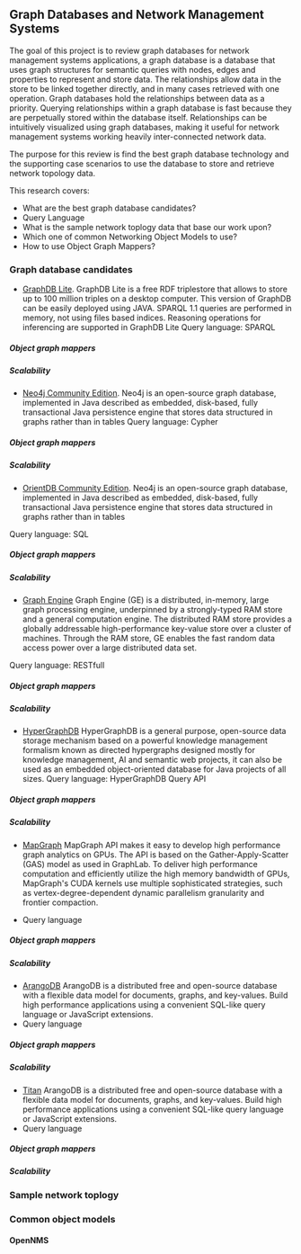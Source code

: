 ## Graph Databases and Network Management Systems

The goal of this project is to review graph databases for network management systems applications, a graph database is a database that uses graph structures for semantic queries with nodes, edges and properties to represent and store data. The relationships allow data in the store to be linked together directly, and in many cases retrieved with one operation. Graph databases hold the relationships between data as a priority. Querying relationships within a graph database is fast because they are perpetually stored within the database itself. Relationships can be intuitively visualized using graph databases, making it useful for network management systems working heavily inter-connected network data.

The purpose for this review is find the best graph database technology and the supporting case scenarios to use the database to store and retrieve network topology data.

This research covers:

- What are the best graph database candidates?
- Query Language 
- What is the sample network toplogy data that base our work upon?
- Which one of common Networking Object Models to use?
- How to use Object Graph Mappers?


### Graph database candidates
- [GraphDB Lite](http://graphdb.ontotext.com). GraphDB Lite is a free RDF triplestore that allows to store up to 100 million triples on a desktop
computer. This version of GraphDB can be easily deployed using JAVA. SPARQL 1.1 queries are performed in memory, not using files based indices. Reasoning operations for inferencing are supported in GraphDB Lite
Query language: SPARQL
##### Object graph mappers
##### Scalability

- [Neo4j Community Edition](https://neo4j.com). Neo4j is an open-source graph database, implemented in Java described as embedded, disk-based,
fully transactional Java persistence engine that stores data structured in graphs rather than in tables
Query language: Cypher
##### Object graph mappers
##### Scalability

- [OrientDB Community Edition](https://orientdb.com). 
Neo4j is an open-source graph database, implemented in Java described as embedded, disk-based,
fully transactional Java persistence engine that stores data structured in graphs rather than in tables

Query language: SQL
##### Object graph mappers
##### Scalability

- [Graph Engine](https://www.graphengine.io) Graph Engine (GE) is a distributed, in-memory, large graph processing engine, underpinned by a
strongly-typed RAM store and a general computation engine. The distributed RAM store provides a globally addressable high-performance key-value store over a cluster of machines. Through the RAM store, GE enables the fast random data access power over a large distributed data set.

Query language: RESTfull

##### Object graph mappers
##### Scalability

- [HyperGraphDB](http://www.hypergraphdb.org) HyperGraphDB is a general purpose, open-source data storage mechanism based on a powerful
knowledge management formalism known as directed hypergraphs designed mostly for knowledge management, AI and semantic web projects, it can also be used as an embedded object-oriented database for Java projects of all sizes.
Query language: HyperGraphDB Query API
##### Object graph mappers
##### Scalability

- [MapGraph](https://github.com/stuartsierra/mapgraph)
MapGraph API makes it easy to develop high performance graph analytics on GPUs. The API is
based on the Gather-Apply-Scatter (GAS) model as used in GraphLab. To deliver high performance computation and efficiently utilize the high memory bandwidth of GPUs, MapGraph's CUDA kernels use multiple sophisticated strategies, such as vertex-degree-dependent dynamic parallelism granularity and frontier compaction.

- Query language 
##### Object graph mappers
##### Scalability

- [ArangoDB](https://www.arangodb.com)
ArangoDB is a distributed free and open-source database with a flexible data model for documents,
graphs, and key-values. Build high performance applications using a convenient SQL-like query language or JavaScript extensions.
- Query language 
##### Object graph mappers
##### Scalability

- [Titan](http://titan.thinkaurelius.com) ArangoDB is a distributed free and open-source database with a flexible data model for documents,
graphs, and key-values. Build high performance applications using a convenient SQL-like query language or JavaScript extensions.
- Query language 
##### Object graph mappers
##### Scalability



### Sample network toplogy
### Common object models
#### OpenNMS
#### 

